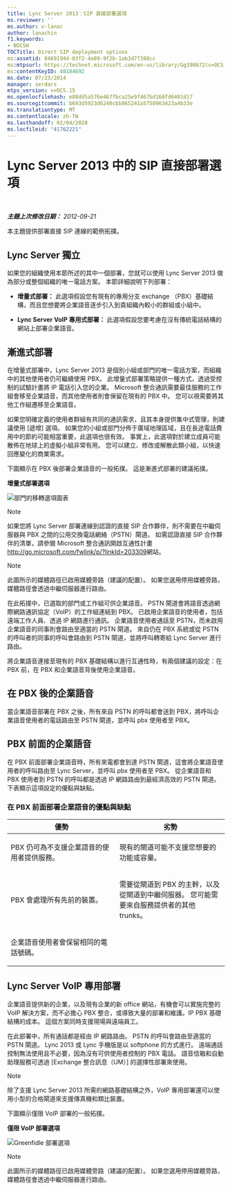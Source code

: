```yaml
---
title: Lync Server 2013：SIP 直接部署選項
ms.reviewer: ''
ms.author: v-lanac
author: lanachin
f1.keywords:
- NOCSH
TOCTitle: Direct SIP deployment options
ms:assetid: 84691944-03f2-4a89-9f2b-1ab3d7f388cc
ms:mtpsurl: https://technet.microsoft.com/en-us/library/Gg398672(v=OCS.15)
ms:contentKeyID: 48184692
ms.date: 07/23/2014
manager: serdars
mtps_version: v=OCS.15
ms.openlocfilehash: e88dd5a576e467fbca25e9f467bd168fd6401d17
ms.sourcegitcommit: b693d5923d6240cbb865241a5750963423a4b33e
ms.translationtype: MT
ms.contentlocale: zh-TW
ms.lasthandoff: 02/04/2020
ms.locfileid: "41762221"
---
```

<div data-xmlns="http://www.w3.org/1999/xhtml">

<div class="topic" data-xmlns="http://www.w3.org/1999/xhtml" data-msxsl="urn:schemas-microsoft-com:xslt" data-cs="http://msdn.microsoft.com/en-us/">

<div data-asp="http://msdn2.microsoft.com/asp">

# <a name="direct-sip-deployment-options-in-lync-server-2013"></a>Lync Server 2013 中的 SIP 直接部署選項

</div>

<div id="mainSection">

<div id="mainBody">

<span> </span>

_**主題上次修改日期：** 2012-09-21_

本主題提供部署直接 SIP 連線的範例拓撲。

<div id="sectionSection0" class="section">

<span id="BKMK_CommunicationsServerStand_Alone"></span>

<div>

## <a name="lync-server-stand-alone"></a>Lync Server 獨立

如果您的組織使用本節所述的其中一個部署，您就可以使用 Lync Server 2013 做為部分或整個組織的唯一電話方案。 本節詳細說明下列部署：

  - **增量式部署：** 此選項假設您有現有的專用分支 exchange （PBX）基礎結構，而且您想要將企業語音逐步引入到貴組織內較小的群組或小組中。

  - **Lync Server VoIP 專用式部署：** 此選項假設您要考慮在沒有傳統電話結構的網站上部署企業語音。

<div>

## <a name="incremental-deployment"></a>漸進式部署

在增量式部署中，Lync Server 2013 是個別小組或部門的唯一電話方案，而組織中的其他使用者仍可繼續使用 PBX。 此增量式部署策略提供一種方式，透過受控制的試驗計畫將 IP 電話引入您的企業。 Microsoft 整合通訊需要最佳服務的工作組會移至企業語音，而其他使用者則會保留在現有的 PBX 中。 您可以視需要將其他工作組遷移至企業語音。

如果您明確定義的使用者群組有共同的通訊需求，且其本身提供集中式管理，則建議使用 [遞增] 選項。 如果您的小組或部門分佈于廣域地理區域，且在長途電話費用中的節約可能相當重要，此選項也很有效。 事實上，此選項對於建立成員可能散佈在地球上的虛擬小組非常有用。 您可以建立、修改或解散此類小組，以快速回應變化的商業需求。

下圖顯示在 PBX 後部署企業語音的一般拓撲。 這是漸進式部署的建議拓撲。

**增量式部署選項**

![部門的移轉選項圖表](images/Gg398672.e951ecf4-7cd2-425a-9106-76977492d682(OCS.15).jpg "部門的移轉選項圖表")

<div>


> [!NOTE]  
> 如果您將 Lync Server 部署連線到認證的直接 SIP 合作夥伴，則不需要在中繼伺服器與 PBX 之間的公用交換電話網絡（PSTN）閘道。 如需認證直接 SIP 合作夥伴的清單，請參閱 Microsoft 整合通訊開啟互通性計畫<A href="http://go.microsoft.com/fwlink/p/?linkid=203309">http://go.microsoft.com/fwlink/p/?linkId=203309</A>網站。



</div>

<div>


> [!NOTE]  
> 此圖所示的媒體路徑已啟用媒體旁路（建議的配置）。 如果您選用停用媒體旁路，媒體路徑會透過中繼伺服器進行路由。



</div>

在此拓撲中，已選取的部門或工作組可供企業語音。 PSTN 閘道會將語音透過網際網路通訊協定（VoIP）的工作組連結到 PBX。 已啟用企業語音的使用者，包括遠端工作人員、透過 IP 網路進行通訊。 企業語音使用者通話至 PSTN，而未啟用企業語音的同事則會路由至適當的 PSTN 閘道。 來自仍在 PBX 系統或從 PSTN 的呼叫者的同事的呼叫會路由到 PSTN 閘道，並將呼叫轉寄給 Lync Server 進行路由。

將企業語音連接至現有的 PBX 基礎結構以進行互通性時，有兩個建議的設定：在 PBX 前，在 PBX 和企業語音背後使用企業語音。

<div>

## <a name="enterprise-voice-behind-the-pbx"></a>在 PBX 後的企業語音

當企業語音部署在 PBX 之後，所有來自 PSTN 的呼叫都會送到 PBX，將呼叫企業語音使用者的電話路由至 PSTN 閘道，並呼叫 pbx 使用者至 PBX。

</div>

<div>

## <a name="enterprise-voice-in-front-of-the-pbx"></a>PBX 前面的企業語音

在 PBX 前面部署企業語音時，所有來電都會到達 PSTN 閘道，這會將企業語音使用者的呼叫路由至 Lync Server，並呼叫 pbx 使用者至 PBX。 從企業語音和 PBX 使用者到 PSTN 的呼叫都是透過 IP 網路路由到最經濟高效的 PSTN 閘道。 下表顯示這項設定的優點與缺點。

### <a name="advantages-and-disadvantages-of-deploying-enterprise-voice-in-front-of-pbx"></a>在 PBX 前面部署企業語音的優點與缺點

<table>
<colgroup>
<col style="width: 50%" />
<col style="width: 50%" />
</colgroup>
<thead>
<tr class="header">
<th>優勢</th>
<th>劣勢</th>
</tr>
</thead>
<tbody>
<tr class="odd">
<td><p>PBX 仍可為不支援企業語音的使用者提供服務。</p></td>
<td><p>現有的閘道可能不支援您想要的功能或容量。</p></td>
</tr>
<tr class="even">
<td><p>PBX 會處理所有先前的裝置。</p></td>
<td><p>需要從閘道到 PBX 的主幹，以及從閘道到中繼伺服器。 您可能需要來自服務提供者的其他 trunks。</p></td>
</tr>
<tr class="odd">
<td><p>企業語音使用者會保留相同的電話號碼。</p></td>
<td><p> </p></td>
</tr>
</tbody>
</table>


</div>

</div>

<div>

## <a name="lync-server-voip-only-deployment"></a>Lync Server VoIP 專用部署

企業語音提供新的企業，以及現有企業的新 office 網站，有機會可以實施完整的 VoIP 解決方案，而不必擔心 PBX 整合，或導致大量的部署和維護。IP PBX 基礎結構的成本。 這個方案同時支援現場與遠端員工。

在此部署中，所有通話都是經由 IP 網路路由。 PSTN 的呼叫會路由至適當的 PSTN 閘道。 Lync 2013 或 Lync 手機版是以 softphone 的方式進行。 遠端通話控制無法使用且不必要，因為沒有可供使用者控制的 PBX 電話。 語音信箱和自動助理服務可透過 [Exchange 整合訊息（UM）] 的選擇性部署來使用。

<div>


> [!NOTE]  
> 除了支援 Lync Server 2013 所需的網路基礎結構之外，VoIP 專用部署還可以使用小型的合格閘道來支援傳真機和類比裝置。



</div>

下圖顯示僅限 VoIP 部署的一般拓撲。

**僅限 VoIP 部署選項**

![Greenfidle 部署選項](images/Gg398672.820dc5fe-0e20-431b-ae4e-fefdf2221d3b(OCS.15).jpg "Greenfidle 部署選項")

<div>


> [!NOTE]  
> 此圖所示的媒體路徑已啟用媒體旁路（建議的配置）。 如果您選用停用媒體旁路，媒體路徑會透過中繼伺服器進行路由。



</div>

</div>

</div>

</div>

</div>

<span> </span>

</div>

</div>

</div>

